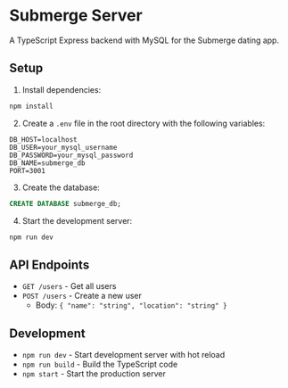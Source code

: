 # Submerge Server

A TypeScript Express backend with MySQL for the Submerge dating app.

## Setup

1. Install dependencies:
```bash
npm install
```

2. Create a `.env` file in the root directory with the following variables:
```
DB_HOST=localhost
DB_USER=your_mysql_username
DB_PASSWORD=your_mysql_password
DB_NAME=submerge_db
PORT=3001
```

3. Create the database:
```sql
CREATE DATABASE submerge_db;
```

4. Start the development server:
```bash
npm run dev
```

## API Endpoints

- `GET /users` - Get all users
- `POST /users` - Create a new user
  - Body: `{ "name": "string", "location": "string" }`

## Development

- `npm run dev` - Start development server with hot reload
- `npm run build` - Build the TypeScript code
- `npm start` - Start the production server 